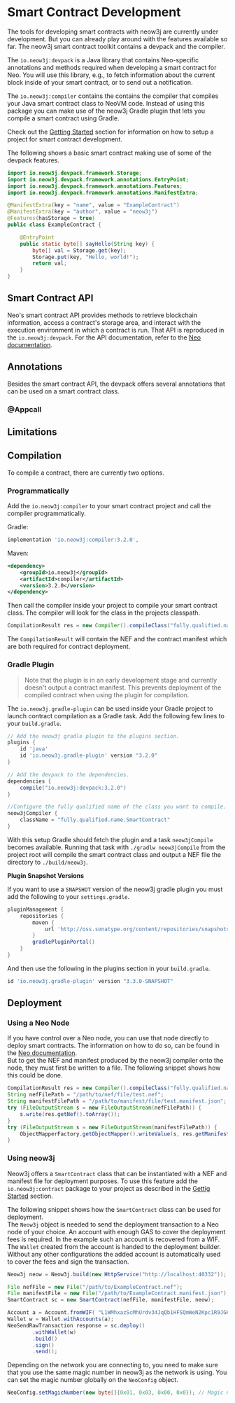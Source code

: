 # Smart Contract Development

The tools for developing smart contracts with neow3j are currently under development. But you can
already play around with the features available so far. The neow3j smart contract toolkit contains a
devpack and the compiler.

The `io.neow3j:devpack` is a Java library that contains Neo-specific annotations and methods
required when developing a smart contract for Neo. You will use this library, e.g., to fetch
information about the current block inside of your smart contract, or to send out a notification.

The `io.neow3j:compiler` contains the contains the compiler that compiles your Java smart contract
class to NeoVM code. Instead of using this package you can make use of the neow3j Gradle plugin that
lets you compile a smart contract using Gradle.

Check out the [Getting Started](overview/getting_started.md?id=neow3j-devpack-and-compiler) section
for information on how to setup a project for smart contract development.

The following shows a basic smart contract making use of some of the devpack features.

```java
import io.neow3j.devpack.framework.Storage;
import io.neow3j.devpack.framework.annotations.EntryPoint;
import io.neow3j.devpack.framework.annotations.Features;
import io.neow3j.devpack.framework.annotations.ManifestExtra;

@ManifestExtra(key = "name", value = "ExampleContract")
@ManifestExtra(key = "author", value = "neow3j")
@Features(hasStorage = true)
public class ExampleContract {

    @EntryPoint
    public static byte[] sayHello(String key) {
        byte[] val = Storage.get(key);
        Storage.put(key, "Hello, world!");
        return val;
    }
}
```


## Smart Contract API

Neo's smart contract API provides methods to retrieve blockchain information, access a contract's
storage area, and interact with the execution environment in which a contract is run.
That API is reproduced in the `io.neow3j:devpack`.
For the API documentation, refer to the [Neo
documentation](https://docs.neo.org/v3/docs/en-us/reference/scapi/fw/dotnet/neo.html).


## Annotations

Besides the smart contract API, the devpack offers several annotations that can be used on a smart
contract class.

### @Appcall



## Limitations





## Compilation

To compile a contract, there are currently two options. 

### Programmatically

Add the `io.neow3j:compiler` to your smart contract project and call the compiler programmatically.

Gradle:
```groovy
implementation 'io.neow3j:compiler:3.2.0',
```

Maven:
```xml
<dependency>
    <groupId>io.neow3j</groupId>
    <artifactId>compiler</artifactId>
    <version>3.2.0</version>
</dependency>
```

Then call the compiler inside your project to compile your smart contract class. The compiler will
look for the class in the projects classpath.

```java
CompilationResult res = new Compiler().compileClass("fully.qualified.name.SmartContract");
```

The `CompilationResult` will contain the NEF and the contract manifest which are both required for
contract deployment.


### Gradle Plugin

> Note that the plugin is in an early development stage and currently doesn't output a contract 
> manifest. This prevents deployment of the compiled contract when using the plugin for compilation.
 
The `io.neow3j.gradle-plugin` can be used inside your Gradle project to launch contract compilation
as a Gradle task. Add the following few lines to your `build.gradle`.

```groovy
// Add the neow3j gradle plugin to the plugins section.
plugins {
    id 'java'
    id 'io.neow3j.gradle-plugin' version "3.2.0"
}

// Add the devpack to the dependencies.
dependencies {
    compile("io.neow3j:devpack:3.2.0")
}

//Configure the fully qualified name of the class you want to compile.
neow3jCompiler {
    className = "fully.qualified.name.SmartContract"
}
```

With this setup Gradle should fetch the plugin and a task `neow3jCompile` becomes available.
Running that task with `./gradlw neow3jCompile` from the project root will compile the smart
contract class and output a NEF file the directory to `./build/neow3j`. 

__Plugin Snapshot Versions__

If you want to use a `SNAPSHOT` version of the neow3j gradle plugin you must add the following to
your `settings.gradle`.

```groovy
pluginManagement {
    repositories {
        maven {
            url 'http://oss.sonatype.org/content/repositories/snapshots'
        }
        gradlePluginPortal()
    }
}
```

And then use the following in the plugins section in your `build.gradle`.
```groovy
id 'io.neow3j.gradle-plugin' version "3.3.0-SNAPSHOT"
``` 


## Deployment

### Using a Neo Node

If you have control over a Neo node, you can use that node directly to deploy smart contracts. The
information on how to do so, can be found in the [Neo
documentation](https://docs.neo.org/v3/docs/en-us/sc/deploy/deploy.html).  
But to get the NEF and manifest produced by the neow3j compiler onto the node, they must first be
written to a file. The following snippet shows how this could be done.

```java
CompilationResult res = new Compiler().compileClass("fully.qualified.name.SmartContract");
String nefFilePath = "/path/to/nef/file/test.nef";
String manifestFilePath = "/path/to/manifest/file/test.manifest.json";
try (FileOutputStream s = new FileOutputStream(nefFilePath)) {
    s.write(res.getNef().toArray());
}
try (FileOutputStream s = new FileOutputStream(manifestFilePath)) {
    ObjectMapperFactory.getObjectMapper().writeValue(s, res.getManifest());
}
```


### Using neow3j

Neow3j offers a `SmartContract` class that can be instantiated with a NEF and manifest file for
deployment purposes. To use this feature add the `io.neow3j:contract` package to your project as
described in the [Gettig Started](overview/getting_started.md?id=sdk) section.

The following snippet shows how the `SmartContract` class can be used for deployment.  
The `Neow3j` object is needed to send the deployment transaction to a Neo node of your choice. 
An account with enough GAS to cover the deployment fees is required. In the example such an account
is recovered from a WIF. The `Wallet` created from the account is handed to the deployment builder.
Without any other configurations the added account is automatically used to cover the fees and sign
the transaction.

```java
Neow3j neow = Neow3j.build(new HttpService("http://localhost:40332"));

File nefFile = new File("/path/to/ExampleContract.nef");
File manifestFile = new File("/path/to/ExampleContract.manifest.json");
SmartContract sc = new SmartContract(nefFile, manifestFile, neow);

Account a = Account.fromWIF( "L1WMhxazScMhUrdv34JqQb1HFSQmWeN2Kpc1R9JGKwL7CDNP21uR")
Wallet w = Wallet.withAccounts(a);
NeoSendRawTransaction response = sc.deploy()
        .withWallet(w)
        .build()
        .sign()
        .send();
```

Depending on the network you are connecting to, you need to make sure that you use the same magic
number in neow3j as the network is using. You can set the magic number globally on the `NeoConfig`
object.

```java 
NeoConfig.setMagicNumber(new byte[]{0x01, 0x03, 0x00, 0x0}); // Magic number 769, little-endian
```